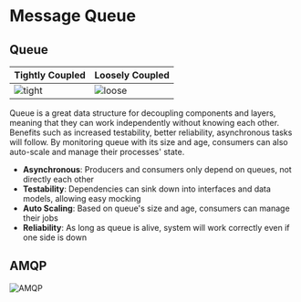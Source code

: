 # Message Queue
## Queue
| Tightly Coupled | Loosely Coupled |
| --------------- | --------------- |
| ![tight](https://i.imgur.com/Vfpk4bC.png) | ![loose](https://i.imgur.com/R9S1rSu.png ) |  

 Queue is a great data structure for decoupling components and layers, meaning that they can work independently without knowing each other. Benefits such as increased testability, better reliability, asynchronous tasks will follow. By monitoring queue with its size and age, consumers can also auto-scale and manage their processes' state.
 - **Asynchronous**: Producers and consumers only depend on queues, not directly each other
 - **Testability**: Dependencies can sink down into interfaces and data models, allowing easy mocking
 - **Auto Scaling**: Based on queue's size and age, consumers can manage their jobs
 - **Reliability**: As long as queue is alive, system will work correctly even if one side is down

## AMQP
![AMQP](https://media-exp1.licdn.com/dms/image/C4E12AQGMbD9fqiwfLw/article-cover_image-shrink_720_1280/0/1521942243982?e=1670457600&v=beta&t=9JJLP5jQmfhPMM9_rMyylj4ZrAta6XFV_9NlqAgr0Ck)  
